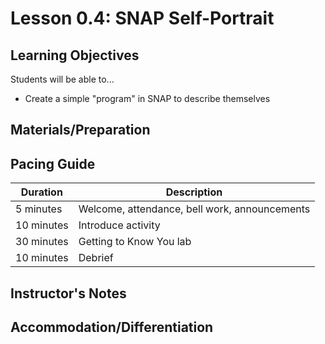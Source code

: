 # Lesson 0.4: SNAP Self-Portrait

## Learning Objectives
Students will be able to...
  * Create a simple "program" in SNAP to describe themselves

## Materials/Preparation


## Pacing Guide
|Duration|Description|
|--|--|
|5 minutes | Welcome, attendance, bell work, announcements |
|10 minutes | Introduce activity |
|30 minutes | Getting to Know You lab |
|10 minutes | Debrief |


## Instructor's Notes


## Accommodation/Differentiation